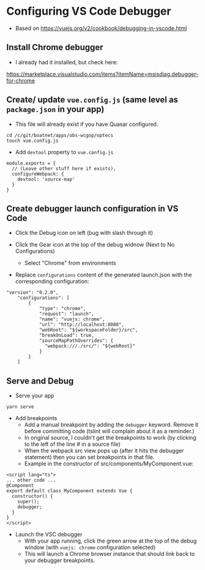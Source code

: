 # Configuring VS Code Debugger

- Based on https://vuejs.org/v2/cookbook/debugging-in-vscode.html

## Install Chrome debugger

- I already had it installed, but check here:

https://marketplace.visualstudio.com/items?itemName=msjsdiag.debugger-for-chrome

## Create/ update `vue.config.js` (same level as `package.json` in your app)

- This file will already exist if you have Quasar configured.

```
cd /c/git/boatnet/apps/obs-wcgop/optecs
touch vue.config.js
```

- Add `devtool` property to `vue.config.js`

```
module.exports = {
  // (Leave other stuff here if exists),
  configureWebpack: {
    devtool: 'source-map'
  }
}
```

## Create debugger launch configuration in VS Code

- Click the Debug icon on left (bug with slash through it)

- Click the Gear icon at the top of the debug widnow (Next to No Configurations)

  - Select "Chrome" from environments

- Replace `configurations` content of the generated launch.json with the corresponding configuration:

```
"version": "0.2.0",
    "configurations": [
        {
            "type": "chrome",
            "request": "launch",
            "name": "vuejs: chrome",
            "url": "http://localhost:8080",
            "webRoot": "${workspaceFolder}/src",
            "breakOnLoad": true,
            "sourceMapPathOverrides": {
              "webpack:///./src/": "${webRoot}"
            }
        }
    ]
```

## Serve and Debug

- Serve your app

```
yarn serve
```

- Add breakpoints
  - Add a manual breakpoint by adding the `debugger` keyword. Remove it before committing code (tslint will complain about it as a reminder.)
  - In original source, I couldn't get the breakpoints to work (by clicking to the left of the line # in a source file)
  - When the webpack src view pops up (after it hits the debugger statement) then you can set breakpoints in that file.
  - Example in the constructor of src/components/MyComponent.vue:

```
<script lang="ts">
... other code ...
@Component
export default class MyComponent extends Vue {
  constructor() {
    super();
    debugger;
  }
}
</script>
```

- Launch the VSC debugger
  - With your app running, click the green arrow at the top of the debug window (with `vuejs: chrome` configuration selected)
  - This will launch a Chrome browser instance that should link back to your debugger breakpoints.
